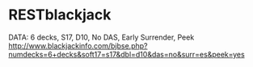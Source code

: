 RESTblackjack
=============

DATA:
6 decks, S17, D10, No DAS, Early Surrender, Peek  
http://www.blackjackinfo.com/bjbse.php?numdecks=6+decks&soft17=s17&dbl=d10&das=no&surr=es&peek=yes
